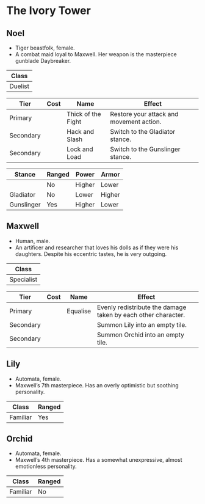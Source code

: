 # The Ivory Tower

## Noel

  - Tiger beastfolk, female.
  - A combat maid loyal to Maxwell. Her weapon is the masterpiece
    gunblade Daybreaker.

| Class   |
| ------- |
| Duelist |

| Tier      | Cost | Name               | Effect                                   |
| --------- | :--: | ------------------ | ---------------------------------------- |
| Primary   |      | Thick of the Fight | Restore your attack and movement action. |
| Secondary |      | Hack and Slash     | Switch to the Gladiator stance.          |
| Secondary |      | Lock and Load      | Switch to the Gunslinger stance.         |

| Stance     | Ranged | Power  | Armor  |
| ---------- | ------ | ------ | ------ |
|            | No     | Higher | Lower  |
| Gladiator  | No     | Lower  | Higher |
| Gunslinger | Yes    | Higher | Lower  |

## Maxwell

  - Human, male.
  - An artificer and researcher that loves his dolls as if they were his
    daughters. Despite his eccentric tastes, he is very outgoing.

| Class      |
| ---------- |
| Specialist |

| Tier      | Cost | Name     | Effect                                                        |
| --------- | :--: | -------- | ------------------------------------------------------------- |
| Primary   |      | Equalise | Evenly redistribute the damage taken by each other character. |
| Secondary |      |          | Summon Lily into an empty tile.                               |
| Secondary |      |          | Summon Orchid into an empty tile.                             |

## Lily

  - Automata, female.
  - Maxwell’s 7th masterpiece. Has an overly optimistic but soothing
    personality.

| Class    | Ranged |
| -------- | ------ |
| Familiar | Yes    |

## Orchid

  - Automata, female.
  - Maxwell’s 4th masterpiece. Has a somewhat unexpressive, almost
    emotionless personality.

| Class    | Ranged |
| -------- | ------ |
| Familiar | No     |
